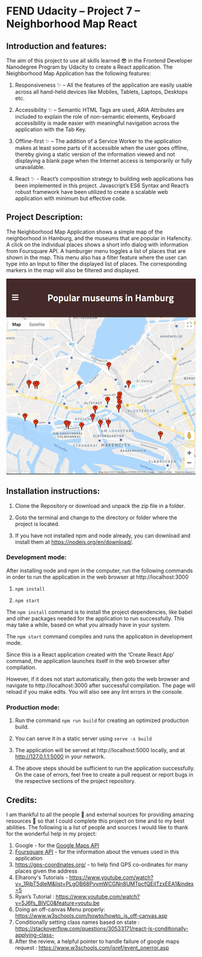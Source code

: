 # FEND Udacity – Project 7 – Neighborhood Map React

## Introduction and features:

The aim of this project to use all skills learned :sunglasses: in the Frontend Developer Nanodegree Program by Udacity to create a React application. The Neighborhood Map Application has the following features:

1. Responsiveness :sparkles: – All the features of the application are easily usable across all hand-held devices like Mobiles, Tablets, Laptops, Desktops etc.

1. Accessibility :sparkles: – Semantic HTML Tags are used, ARIA Attributes are included to explain the role of non-semantic elements, Keyboard accessibility is made easier with meaningful navigation across the application with the Tab Key.

1. Offline-first :sparkles: – The addition of a Service Worker to the application makes at least some parts of it accessible when the user goes offline, thereby giving a static version of the information viewed and not displaying a blank page when the Internet access is temporarily or fully unavailable.

1. React :sparkles: - React’s composition strategy to building web applications has been implemented in this project. Javascript’s ES6 Syntax and React’s robust framework have been utilized to create a scalable web application with minimum but effective code.

## Project Description:

The Neighborhood Map Application shows a simple map of the neighborhood in Hamburg, and the museums that are popular in Hafencity. A click on the individual places shows a short info dialog with information from Foursquare API. A hamburger menu toggles a list of places that are shown in the map. This menu also has a filter feature where the user can type into an Input to filter the displayed list of places. The corresponding markers in the map will also be filtered and displayed.

![Screenshot of the Project](images/P7FEND.png)

## Installation instructions:

1. Clone the Repository or download and unpack the zip file in a folder.

1. Goto the terminal and change to the directory or folder where the project is located. 

1. If you have not installed npm and node already, you can download and install them at https://nodejs.org/en/download/.

### Development mode:

After installing node and npm in the computer, run the following commands in order to run the application in the web browser at http://localhost:3000

1. `npm install`

1. `npm start`

The `npm install` command is to install the project dependencies, like babel and other packages needed for the application to run successfully. This may take a while, based on what you already have in your system. 

The `npm start` command compiles and runs the application in development mode.

Since this is a React application created with the ‘Create React App’ command, the application launches itself in the web browser after compilation.

However, if it does not start automatically, then goto the web browser and navigate to http://localhost:3000 after successful compilation. The page will reload if you make edits. You will also see any lint errors in the console.

### Production mode: 

1. Run the command `npm run build` for creating an optimized production build.

1. You can serve it in a static server using `serve -s build`

1. The application will be served at http://localhost:5000 locally, and at http://127.0.1.1:5000 in your network.

1. The above steps should be sufficient to run the application successfully. On the case of errors, feel free to create a pull request or report bugs in the respective sections of the project repository.

## Credits:

I am thankful to all the people :pray: and external sources for providing amazing resources :clap: so that I could complete this project on time and to my best abilities. The following is a list of people and sources I would like to thank for the wonderful help in my project:

1. Google - for the [Google Maps API](https://developers.google.com/maps/documentation/javascript/tutorial)
1. [Foursquare API](https://developer.foursquare.com/) - for the information about the venues used in this application
1. https://gps-coordinates.org/ - to help find GPS co-ordinates for many places given the address
1. Elharony's Tutorials - https://www.youtube.com/watch?v=_1RjbT5dIeM&list=PLgOB68PvvmWCGNn8UMTpcfQEiITzxEEA1&index=5
1. Ryan’s Tutorial : https://www.youtube.com/watch?v=5J6fs_BlVC0&feature=youtu.be
1. Doing an off-canvas Menu properly: https://www.w3schools.com/howto/howto_js_off-canvas.asp
1. Conditionally setting class names based on state : https://stackoverflow.com/questions/30533171/react-js-conditionally-applying-class-
1. After the review, a helpful pointer to handle failure of google maps request : https://www.w3schools.com/jsref/event_onerror.asp